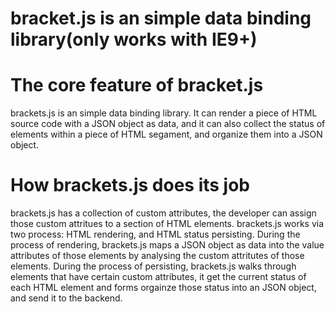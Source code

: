 # bracket.js is an simple data binding library(only works  with IE9+)

# The core feature of bracket.js
  brackets.js is an simple data binding library. It can render a piece of HTML
source code with a JSON object as data, and it can also collect the status of
elements within a piece of HTML segament, and organize them into a JSON object.

# How brackets.js does its job
  brackets.js has a collection of custom attributes, the developer can assign 
those custom attritues to a section of HTML elements.
  brackets.js works via two process: HTML rendering, and HTML status
persisting.
  During the process of rendering, brackets.js maps a JSON object as data into
the value attributes of those elements by analysing the custom attritutes of
those elements.
  During the process of persisting, brackets.js walks through elements that
have certain custom attributes, it get the current status of each HTML element
and forms orgainze those status into an JSON object, and send it to the 
backend.
 
